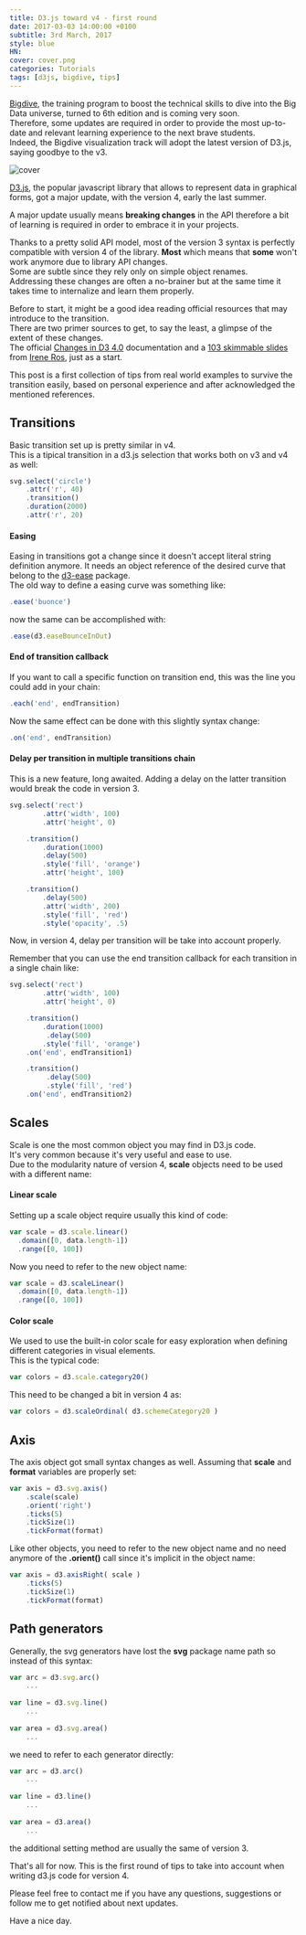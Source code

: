 ```yaml
---
title: D3.js toward v4 - first round
date: 2017-03-03 14:00:00 +0100
subtitle: 3rd March, 2017
style: blue
HN:
cover: cover.png
categories: Tutorials
tags: [d3js, bigdive, tips]
---
```


[Bigdive](http://www.bigdive.eu/), the training program to boost the technical skills to dive into the Big Data universe, turned to 6th edition and is coming very soon.  
Therefore, some updates are required in order to provide the most up-to-date and relevant learning experience to the next brave students.  
Indeed, the Bigdive visualization track will adopt the latest version of D3.js, saying goodbye to the v3.

![cover](../assets/posts/d3js_toward_v4/cover.png)

[D3.js](https://d3js.org), the popular javascript library that allows to represent data in graphical forms, got a major update, with the version 4, early the last summer.

A major update usually means **breaking changes** in the API therefore a bit of learning is required in order to embrace it in your projects.

Thanks to a pretty solid API model, most of the version 3 syntax is perfectly compatible with version 4 of the library.
**Most** which means that **some** won't work anymore due to library API changes.  
Some are subtle since they rely only on simple object renames.  
Addressing these changes are often a no-brainer but at the same time it takes time to internalize and learn them properly.

Before to start, it might be a good idea reading official resources that may introduce to the transition.  
There are two primer sources to get, to say the least, a glimpse of the extent of these changes.  
The official [Changes in D3 4.0](https://github.com/d3/d3/blob/master/CHANGES.md) documentation and a [103 skimmable slides](https://iros.github.io/d3-v4-whats-new/#1) from [Irene Ros](http://twitter.com/ireneros), just as a start.

This post is a first collection of tips from  real world examples to survive the transition easily, based on personal experience and after acknowledged the mentioned references.

## Transitions

Basic transition set up is pretty similar in v4.  
This is a tipical transition in a d3.js selection that works both on v3 and v4 as well:

```js
svg.select('circle')		
    .attr('r', 40)
    .transition()
    .duration(2000)
    .attr('r', 20)
```

#### Easing

Easing in transitions got a change since it doesn't accept literal string definition anymore. It needs an object reference of the desired curve that belong to the [d3-ease](https://github.com/d3/d3-ease) package.  
The old way to define a easing curve was something like:

```js
.ease('buonce') 
```

now the same can be accomplished with:

```js
.ease(d3.easeBounceInOut) 
```


#### End of transition callback

If you want to call a specific function on transition end, this was the line you could add in your chain:

```js
.each('end', endTransition)
```

Now the same effect can be done with this slightly syntax change:

```js
.on('end', endTransition)
```

#### Delay per transition in multiple transitions chain

This is a new feature, long awaited. Adding a delay on the latter transition would break the code in version 3.

```js
svg.select('rect')
        .attr('width', 100)
        .attr('height', 0)

    .transition()
        .duration(1000)
		.delay(500)
        .style('fill', 'orange')
        .attr('height', 100)

    .transition()
		.delay(500)
        .attr('width', 200)
        .style('fill', 'red')
        .style('opacity', .5)
```

Now, in version 4, delay per transition will be take into account properly.

Remember that you can use the end transition callback for each transition in a single chain like:

```js
svg.select('rect')
        .attr('width', 100)
        .attr('height', 0)

    .transition()
        .duration(1000)
		 .delay(500)
        .style('fill', 'orange')
    .on('end', endTransition1)

    .transition()
	 	 .delay(500)
    	 .style('fill', 'red')
    .on('end', endTransition2)
```


## Scales

Scale is one the most common object you may find in D3.js code.  
It's very common because it's very useful and ease to use.  
Due to the modularity nature of version 4, **scale** objects need to be used with a different name:

#### Linear scale

Setting up a scale object require usually this kind of code:


```js
var scale = d3.scale.linear()
  .domain([0, data.length-1])
  .range([0, 100])
```

Now you need to refer to the new object name:

```js
var scale = d3.scaleLinear()
  .domain([0, data.length-1])
  .range([0, 100])
```


#### Color scale

We used to use the built-in color scale for easy exploration when defining different categories in visual elements.  
This is the typical code:

```js
var colors = d3.scale.category20()
```

This need to be changed a bit in version 4 as:

```js
var colors = d3.scaleOrdinal( d3.schemeCategory20 )
```


## Axis

The axis object got small syntax changes as well. Assuming that **scale** and **format** variables are properly set:

```js
var axis = d3.svg.axis()
    .scale(scale)
    .orient('right')
    .ticks(5)
    .tickSize(1)
    .tickFormat(format)
```

Like other objects, you need to refer to the new object name and no need anymore of the **.orient()** call since it's implicit in the object name:

```js
var axis = d3.axisRight( scale )
    .ticks(5)
    .tickSize(1)
    .tickFormat(format)
```


## Path generators

Generally, the svg generators have lost the **svg** package name path so instead of this syntax:

```js
var arc = d3.svg.arc()
    ...
    
var line = d3.svg.line()
    ...
    
var area = d3.svg.area()
    ...
```

we need to refer to each generator directly:

```js
var arc = d3.arc()
    ...
    
var line = d3.line()
    ...
    
var area = d3.area()
    ...
```

the additional setting method are usually the same of version 3.

That's all for now. 
This is the first round of tips to take into account when writing d3.js code for version 4.

Please feel free to contact me if you have any questions, suggestions or follow me to get notified about next updates.

Have a nice day.
